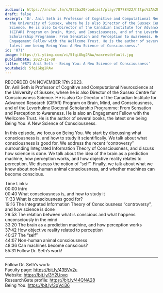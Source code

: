 ```yaml
---
audiourl: https://anchor.fm/s/822ba20/podcast/play/78778422/https%3A%2F%2Fd3ctxlq1ktw2nl.cloudfront.net%2Fstaging%2F2023-10-17%2Fe06b59a3-e429-695d-ea75-b7c4aaf80537.m4a
draft: false
excerpt: 'Dr. Anil Seth is Professor of Cognitive and Computational Neuroscience at
  the University of Sussex, where he is also Director of the Sussex Centre for Consciousness
  Science. He is also Co-Director of the Canadian Institute for Advanced Research
  (CIFAR) Program on Brain, Mind, and Consciousness, and of the Leverhulme Doctoral
  Scholarship Programme: From Sensation and Perception to Awareness. He is also an
  Engagement Fellow with the Wellcome Trust. He is the author of several books, the
  latest one being Being You: A New Science of Consciousness.'
id: '871'
image: https://i.ytimg.com/vi/5fqiGkg2RAw/maxresdefault.jpg
publishDate: 2023-12-08
title: '#871 Anil Seth - Being You: A New Science of Consciousness'
youtubeid: 5fqiGkg2RAw
---
```

<div class="timelinks">

RECORDED ON NOVEMBER 17th 2023.  
Dr. Anil Seth is Professor of Cognitive and Computational Neuroscience at the University of Sussex, where he is also Director of the Sussex Centre for Consciousness Science. He is also Co-Director of the Canadian Institute for Advanced Research (CIFAR) Program on Brain, Mind, and Consciousness, and of the Leverhulme Doctoral Scholarship Programme: From Sensation and Perception to Awareness. He is also an Engagement Fellow with the Wellcome Trust. He is the author of several books, the latest one being Being You: A New Science of Consciousness.

In this episode, we focus on Being You. We start by discussing what consciousness is, and how to study it scientifically. We talk about what consciousness is good for. We address the recent “controversy” surrounding Integrated Information Theory of Consciousness, and discuss how science is done. We talk about the idea of the brain as a prediction machine, how perception works, and how objective reality relates to perception. We discuss the notion of “self”. Finally, we talk about what we know about non-human animal consciousness, and whether machines can become conscious.

Time Links:  
<time>00:00</time> Intro  
<time>00:40</time> What consciousness is, and how to study it  
<time>11:33</time> What is consciousness good for?  
<time>19:16</time> The Integrated Information Theory of Consciousness “controversy”, and how science is done  
<time>29:53</time> The relation between what is conscious and what happens unconsciously in the mind  
<time>33:20</time> The brain as a prediction machine, and how perception works  
<time>37:42</time> How objective reality related to perception  
<time>40:37</time> The “self”  
<time>44:07</time> Non-human animal consciousness  
<time>48:36</time> Can machines become conscious?  
<time>55:31</time> Follow Dr. Seth’s work!

---

Follow Dr. Seth’s work:  
Faculty page: https://bit.ly/43BVv2u  
Website: https://bit.ly/3Y2Upvq  
ResearchGate profile: https://bit.ly/44QNA28  
Being You: https://bit.ly/3qVci36
</div>

